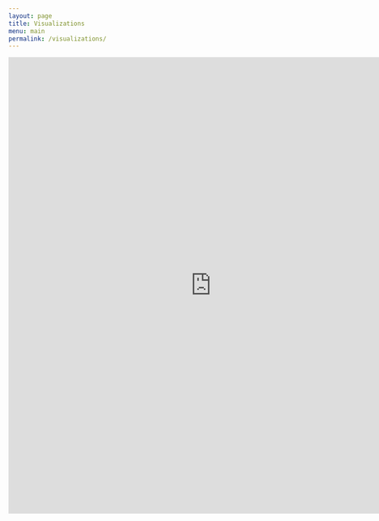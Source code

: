 ```yaml
---
layout: page
title: Visualizations
menu: main
permalink: /visualizations/
---
```


<style type="text/css">
    .image-left {
      display: block;
      margin-left: auto;
      margin-right: auto;
      float: right;
    }
    </style>

<html>
<head><title>Sex segregation across wage ranks in Dutch organizations, 2011-2023</title></head>
<body>
<iframe height="900" width="800" frameborder="no" src="https://cjanietz.shinyapps.io/sexsegregation_wageranks_NL/"> </iframe>
</body>
</html>

